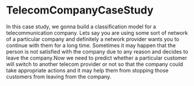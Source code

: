 # TelecomCompanyCaseStudy
In this case study, we gonna build a classification model for a telecommunication company. Lets say you are using some sort of network of a particular company and definitely a network provider wants you to continue with them for a long time. Sometimes it may happen that the person is not satisfied with the company due to any reason and decides to leave the company.Now we need to predict whether a particular customer will switch to another telecom provider or not so that the company could take appropriate actions and it may help them from stopping those customers from leaving from the company.
